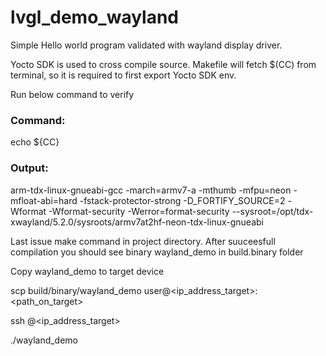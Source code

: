 # lvgl_demo_wayland

Simple Hello world program validated with wayland display driver.

Yocto SDK is used to cross compile source. Makefile will fetch $(CC) from terminal, so it is required to first export Yocto SDK env. 

Run below command to verify

### Command:
echo ${CC}

### Output:
arm-tdx-linux-gnueabi-gcc -march=armv7-a -mthumb -mfpu=neon -mfloat-abi=hard -fstack-protector-strong -D_FORTIFY_SOURCE=2 -Wformat -Wformat-security -Werror=format-security --sysroot=/opt/tdx-xwayland/5.2.0/sysroots/armv7at2hf-neon-tdx-linux-gnueabi

Last issue make command in project directory. After suuceesfull compilation you should see binary wayland_demo in build.binary folder

Copy wayland_demo to target device 

scp build/binary/wayland_demo user@<ip_address_target>:<path_on_target>

ssh <user>@<ip_address_target>

./wayland_demo
